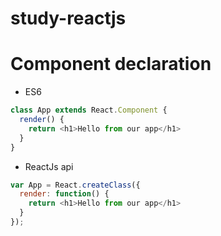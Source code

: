 # study-reactjs

# Component declaration
- ES6
```javascript
class App extends React.Component {
  render() {
    return <h1>Hello from our app</h1>
  }
}
```
- ReactJs api
```javascript
var App = React.createClass({
  render: function() {
    return <h1>Hello from our app</h1>
  }
});
```


